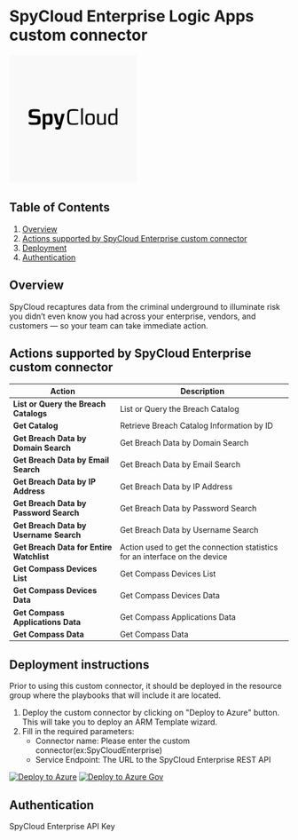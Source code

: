 # SpyCloud Enterprise Logic Apps custom connector

![SpyCloud Enterprise](images/logo.png)<br>
## Table of Contents

1. [Overview](#overview)
2. [Actions supported by SpyCloud Enterprise custom connector](#actions)
3. [Deployment](#deployment)
4. [Authentication](#Authentication)

<a name="overview"></a>

## Overview
SpyCloud recaptures data from the criminal underground to illuminate risk you didn’t even know you had across your enterprise, vendors, and customers — so your team can take immediate action. <br>


<a name="actions"></a>

## Actions supported by SpyCloud Enterprise custom connector

| Action | Description |
| --------- | -------------- |
| **List or Query the Breach Catalogs** | List or Query the Breach Catalog |
| **Get Catalog** | Retrieve Breach Catalog Information by ID |
| **Get Breach Data by Domain Search** | Get Breach Data by Domain Search |
| **Get Breach Data by Email Search** | Get Breach Data by Email Search |
| **Get Breach Data by IP Address** | Get Breach Data by IP Address |
| **Get Breach Data by Password Search** | Get Breach Data by Password Search |
| **Get Breach Data by Username Search** | Get Breach Data by Username Search  |
| **Get Breach Data for Entire Watchlist** | Action used to get the connection statistics for an interface on the device |
| **Get Compass Devices List** | Get Compass Devices List |
| **Get Compass Devices Data** | Get Compass Devices Data |
| **Get Compass Applications Data** | Get Compass Applications Data |
| **Get Compass Data** | Get Compass Data |


<a name="deployment"></a>

## Deployment instructions 
Prior to using this custom connector, it should be deployed in the resource group where the playbooks that will include it are located.
<br>

1. Deploy the custom connector by clicking on "Deploy to Azure" button. This will take you to deploy an ARM Template wizard.
2. Fill in the required parameters:
    * Connector name: Please enter the custom connector(ex:SpyCloudEnterprise)
    * Service Endpoint: The URL to the SpyCloud Enterprise REST API

[![Deploy to Azure](https://aka.ms/deploytoazurebutton)](https://portal.azure.com/#create/Microsoft.Template/uri/https%3A%2F%2Fraw.githubusercontent.com%2FRamboV%2FAzure-Sentinel%2Fmaster%2FSolutions%2FSpyCloud%20Enterprise%2FCustomConnector%2Fazuredeploy.json)
[![Deploy to Azure Gov](https://aka.ms/deploytoazuregovbutton)](https://portal.azure.us/#create/Microsoft.Template/uri/https%3A%2F%2Fraw.githubusercontent.com%2FRamboV%2FAzure-Sentinel%2Fmaster%2FSolutions%2FSpyCloud%20Enterprise%2FCustomConnector%2Fazuredeploy.json)


<a name="authentication"></a>

## Authentication
SpyCloud Enterprise API Key
